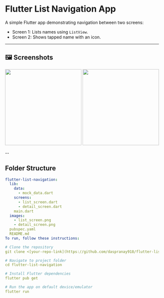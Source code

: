 # Flutter List Navigation App

A simple Flutter app demonstrating navigation between two screens:  
- Screen 1: Lists names using `ListView`.  
- Screen 2: Shows tapped name with an icon.  

---
## 🖼 Screenshots
<p align="center">
<img src="images/name_list.jpg" width="250" />
<img src="images/detail_screen.jpg" width="250" />
</p>
--

## Folder Structure

```yaml
flutter-list-navigation:
  lib:
    data:
      - mock_data.dart
    screens:
      - list_screen.dart
      - detail_screen.dart
    main.dart
  images:
    - list_screen.png
    - detail_screen.png
  pubspec.yaml
  README.md
To run, follow these instructions:

# Clone the repository
git clone <[your-repo-link](https://github.com/daspranay918/flutter-list-navigation)>

# Navigate to project folder
cd flutter-list-navigation

# Install Flutter dependencies
flutter pub get

# Run the app on default device/emulator
flutter run


